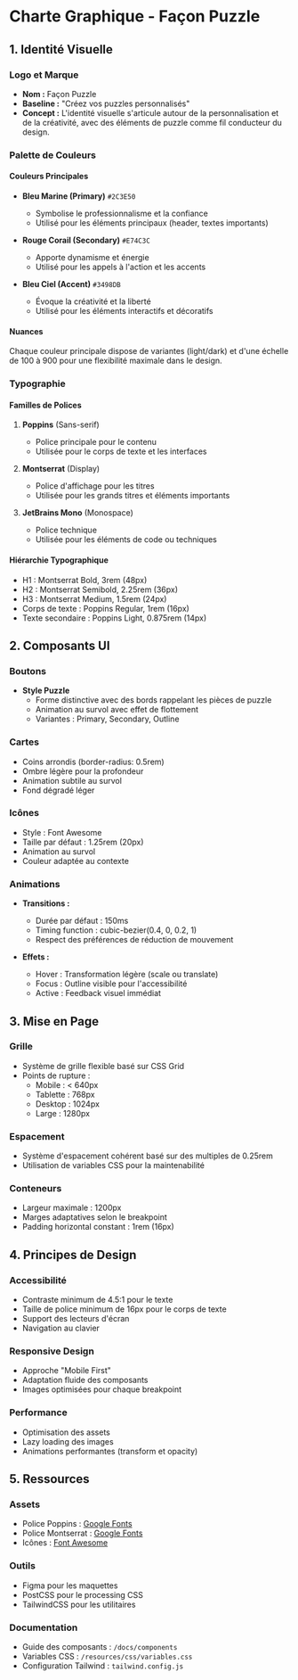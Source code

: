 # Charte Graphique - Façon Puzzle

## 1. Identité Visuelle

### Logo et Marque
- **Nom :** Façon Puzzle
- **Baseline :** "Créez vos puzzles personnalisés"
- **Concept :** L'identité visuelle s'articule autour de la personnalisation et de la créativité, avec des éléments de puzzle comme fil conducteur du design.

### Palette de Couleurs

#### Couleurs Principales
- **Bleu Marine (Primary)** `#2C3E50`
  - Symbolise le professionnalisme et la confiance
  - Utilisé pour les éléments principaux (header, textes importants)

- **Rouge Corail (Secondary)** `#E74C3C`
  - Apporte dynamisme et énergie
  - Utilisé pour les appels à l'action et les accents

- **Bleu Ciel (Accent)** `#3498DB`
  - Évoque la créativité et la liberté
  - Utilisé pour les éléments interactifs et décoratifs

#### Nuances
Chaque couleur principale dispose de variantes (light/dark) et d'une échelle de 100 à 900 pour une flexibilité maximale dans le design.

### Typographie

#### Familles de Polices
1. **Poppins** (Sans-serif)
   - Police principale pour le contenu
   - Utilisée pour le corps de texte et les interfaces

2. **Montserrat** (Display)
   - Police d'affichage pour les titres
   - Utilisée pour les grands titres et éléments importants

3. **JetBrains Mono** (Monospace)
   - Police technique
   - Utilisée pour les éléments de code ou techniques

#### Hiérarchie Typographique
- H1 : Montserrat Bold, 3rem (48px)
- H2 : Montserrat Semibold, 2.25rem (36px)
- H3 : Montserrat Medium, 1.5rem (24px)
- Corps de texte : Poppins Regular, 1rem (16px)
- Texte secondaire : Poppins Light, 0.875rem (14px)

## 2. Composants UI

### Boutons
- **Style Puzzle**
  - Forme distinctive avec des bords rappelant les pièces de puzzle
  - Animation au survol avec effet de flottement
  - Variantes : Primary, Secondary, Outline

### Cartes
- Coins arrondis (border-radius: 0.5rem)
- Ombre légère pour la profondeur
- Animation subtile au survol
- Fond dégradé léger

### Icônes
- Style : Font Awesome
- Taille par défaut : 1.25rem (20px)
- Animation au survol
- Couleur adaptée au contexte

### Animations
- **Transitions :**
  - Durée par défaut : 150ms
  - Timing function : cubic-bezier(0.4, 0, 0.2, 1)
  - Respect des préférences de réduction de mouvement

- **Effets :**
  - Hover : Transformation légère (scale ou translate)
  - Focus : Outline visible pour l'accessibilité
  - Active : Feedback visuel immédiat

## 3. Mise en Page

### Grille
- Système de grille flexible basé sur CSS Grid
- Points de rupture :
  - Mobile : < 640px
  - Tablette : 768px
  - Desktop : 1024px
  - Large : 1280px

### Espacement
- Système d'espacement cohérent basé sur des multiples de 0.25rem
- Utilisation de variables CSS pour la maintenabilité

### Conteneurs
- Largeur maximale : 1200px
- Marges adaptatives selon le breakpoint
- Padding horizontal constant : 1rem (16px)

## 4. Principes de Design

### Accessibilité
- Contraste minimum de 4.5:1 pour le texte
- Taille de police minimum de 16px pour le corps de texte
- Support des lecteurs d'écran
- Navigation au clavier

### Responsive Design
- Approche "Mobile First"
- Adaptation fluide des composants
- Images optimisées pour chaque breakpoint

### Performance
- Optimisation des assets
- Lazy loading des images
- Animations performantes (transform et opacity)

## 5. Ressources

### Assets
- Police Poppins : [Google Fonts](https://fonts.google.com/specimen/Poppins)
- Police Montserrat : [Google Fonts](https://fonts.google.com/specimen/Montserrat)
- Icônes : [Font Awesome](https://fontawesome.com/)

### Outils
- Figma pour les maquettes
- PostCSS pour le processing CSS
- TailwindCSS pour les utilitaires

### Documentation
- Guide des composants : `/docs/components`
- Variables CSS : `/resources/css/variables.css`
- Configuration Tailwind : `tailwind.config.js` 